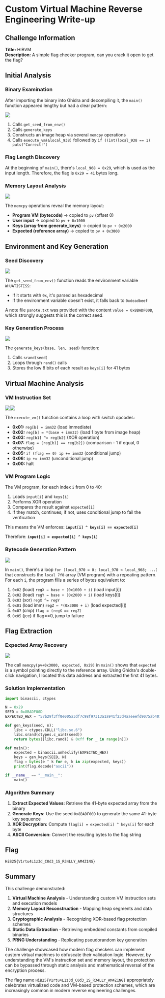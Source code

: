 # Custom Virtual Machine Reverse Engineering Write-up

## Challenge Information

**Title:** HIBVM  
**Description:** A simple flag checker program, can you crack it open to get the flag?

## Initial Analysis

### Binary Examination

After importing the binary into Ghidra and decompiling it, the `main()` function appeared lengthy but had a clear pattern:

![](<img/1.png>)

1. Calls `get_seed_from_env()`
2. Calls `generate_keys`
3. Constructs an image heap via several `memcpy` operations
4. Calls `execute_vm(&local_938)` followed by `if ((int)local_938 == 1) puts("Correct!")`

### Flag Length Discovery

At the beginning of `main()`, there's `local_968 = 0x29`, which is used as the input length. Therefore, the flag is `0x29 = 41` bytes long.

### Memory Layout Analysis

![](<img/2.png>)

The `memcpy` operations reveal the memory layout:
- **Program VM (bytecode)** → copied to `pv` (offset 0)
- **User input** → copied to `pv + 0x1000`
- **Keys (array from generate_keys)** → copied to `pv + 0x2000`
- **Expected (reference array)** → copied to `pv + 0x3000`

## Environment and Key Generation

### Seed Discovery

![](<img/3.png>)

The `get_seed_from_env()` function reads the environment variable `WHUATISTISS`:
- If it starts with `0x`, it's parsed as hexadecimal
- If the environment variable doesn't exist, it falls back to `0xdeadbeef`

A note file `psnote.txt` was provided with the content `value = 0x8BADF00D`, which strongly suggests this is the correct seed.

### Key Generation Process

![](<img/4.png>)

The `generate_keys(base, len, seed)` function:
1. Calls `srand(seed)`
2. Loops through `rand()` calls
3. Stores the low 8 bits of each result as `keys[i]` for 41 bytes

## Virtual Machine Analysis

### VM Instruction Set

![](<img/5.png>)![](<img/6.png>)

The `execute_vm()` function contains a loop with switch opcodes:

- **0x01:** `reg[b] = imm32` (load immediate)
- **0x02:** `reg[b] = *(base + imm32)` (load 1 byte from image heap)
- **0x03:** `reg[b1] ^= reg[b2]` (XOR operation)
- **0x07:** `flag = (reg[b1] == reg[b2])` (comparison - 1 if equal, 0 otherwise)
- **0x05:** `if (flag == 0) ip += imm32` (conditional jump)
- **0x06:** `ip += imm32` (unconditional jump)
- **0x00:** halt

### VM Program Logic

The VM program, for each index `i` from 0 to 40:
1. Loads `input[i]` and `keys[i]`
2. Performs XOR operation
3. Compares the result against `expected[i]`
4. If they match, continues; if not, uses conditional jump to fail the verification

This means the VM enforces: **`input[i] ^ keys[i] == expected[i]`**

Therefore: **`input[i] = expected[i] ^ keys[i]`**

### Bytecode Generation Pattern

![](<img/8.png>)

In `main()`, there's a loop `for (local_970 = 0; local_970 < local_968; ...)` that constructs the `local_7f8` array (VM program) with a repeating pattern. For each `i`, the program fills a series of bytes equivalent to:

1. `0x02` (load) `regX ← base + (0x1000 + i)` (load input[i])
2. `0x02` (load) `regY ← base + (0x2000 + i)` (load keys[i])
3. `0x03` (xor) `regX ^= regY`
4. `0x01` (load imm) `regZ ← *(0x3000 + i)` (load expected[i])
5. `0x07` (cmp) `flag = (regX == regZ)`
6. `0x05` (jcc) if flag==0, jump to failure

## Flag Extraction

### Expected Array Recovery

![](<img/9.png>)

The call `memcpy(pv+0x3000, expected, 0x29)` in `main()` shows that `expected` is a symbol pointing directly to the reference array. Using Ghidra's double-click navigation, I located this data address and extracted the first 41 bytes.

### Solution Implementation

```python
import binascii, ctypes

N = 0x29
SEED = 0x8BADF00D
EXPECTED_HEX = "57b29f3ff0e005a3df7c98f97313a1a941f23d4aaeeefd9075ab40735d5cc6d1b429d88459d80cf78c"

def gen_keys(seed, n):
    libc = ctypes.CDLL("libc.so.6")
    libc.srand(ctypes.c_uint(seed))
    return bytes([libc.rand() & 0xff for _ in range(n)])

def main():
    expected = binascii.unhexlify(EXPECTED_HEX)
    keys = gen_keys(SEED, N)
    flag = bytes(e ^ k for e, k in zip(expected, keys))
    print(flag.decode("ascii"))

if __name__ == "__main__":
    main()
```

### Algorithm Summary

1. **Extract Expected Values:** Retrieve the 41-byte expected array from the binary
2. **Generate Keys:** Use the seed `0x8BADF00D` to generate the same 41-byte key sequence
3. **XOR Decryption:** Compute `flag[i] = expected[i] ^ keys[i]` for each byte
4. **ASCII Conversion:** Convert the resulting bytes to the flag string

## Flag

```
HiB25{V1rtu4L1z3d_C0d3_1S_R34LLY_AM4Z1NG}
```

## Summary

This challenge demonstrated:

1. **Virtual Machine Analysis** - Understanding custom VM instruction sets and execution models
2. **Memory Layout Reconstruction** - Mapping heap segments and data structures
3. **Cryptographic Analysis** - Recognizing XOR-based flag protection schemes
4. **Static Data Extraction** - Retrieving embedded constants from compiled binaries
5. **PRNG Understanding** - Replicating pseudorandom key generation

The challenge showcased how modern flag checkers can implement custom virtual machines to obfuscate their validation logic. However, by understanding the VM's instruction set and memory layout, the protection can be bypassed through static analysis and mathematical reversal of the encryption process.

The flag name `HiB25{V1rtu4L1z3d_C0d3_1S_R34LLY_AM4Z1NG}` appropriately celebrates virtualized code and VM-based protection schemes, which are increasingly common in modern reverse engineering challenges.
